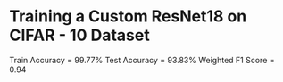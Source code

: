 # Training a Custom ResNet18 on CIFAR - 10 Dataset

Train Accuracy = 99.77%
Test Accuracy = 93.83%
Weighted F1 Score = 0.94
